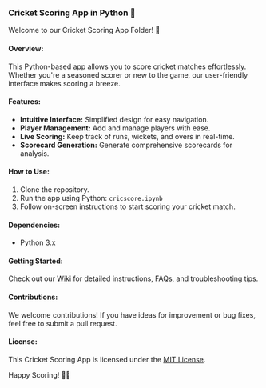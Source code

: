 ### Cricket Scoring App in Python 🏏

Welcome to our Cricket Scoring App Folder! 🚀

#### Overview:
This Python-based app allows you to score cricket matches effortlessly. Whether you're a seasoned scorer or new to the game, our user-friendly interface makes scoring a breeze.

#### Features:
- **Intuitive Interface:** Simplified design for easy navigation.
- **Player Management:** Add and manage players with ease.
- **Live Scoring:** Keep track of runs, wickets, and overs in real-time.
- **Scorecard Generation:** Generate comprehensive scorecards for analysis.

#### How to Use:
1. Clone the repository.
2. Run the app using Python: `cricscore.ipynb`
3. Follow on-screen instructions to start scoring your cricket match.

#### Dependencies:
- Python 3.x

#### Getting Started:
Check out our [Wiki](wiki) for detailed instructions, FAQs, and troubleshooting tips.

#### Contributions:
We welcome contributions! If you have ideas for improvement or bug fixes, feel free to submit a pull request.

#### License:
This Cricket Scoring App is licensed under the [MIT License](LICENSE).

Happy Scoring! 🏏✨

